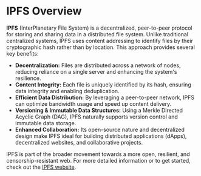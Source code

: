 

# IPFS Overview

**IPFS** (InterPlanetary File System) is a decentralized, peer-to-peer protocol for storing and sharing data in a distributed file system. Unlike traditional centralized systems, IPFS uses content addressing to identify files by their cryptographic hash rather than by location. This approach provides several key benefits:

- **Decentralization:** Files are distributed across a network of nodes, reducing reliance on a single server and enhancing the system's resilience.
- **Content Integrity:** Each file is uniquely identified by its hash, ensuring data integrity and enabling deduplication.
- **Efficient Data Distribution:** By leveraging a peer-to-peer network, IPFS can optimize bandwidth usage and speed up content delivery.
- **Versioning & Immutable Data Structures:** Using a Merkle Directed Acyclic Graph (DAG), IPFS naturally supports version control and immutable data storage.
- **Enhanced Collaboration:** Its open-source nature and decentralized design make IPFS ideal for building distributed applications (dApps), decentralized websites, and collaborative projects.

IPFS is part of the broader movement towards a more open, resilient, and censorship-resistant web. For more detailed information or to get started, check out the [IPFS website](https://ipfs.io).

